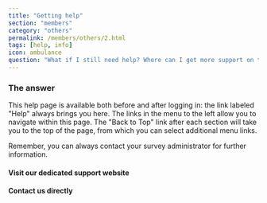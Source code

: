 ```yaml
---
title: "Getting help"
section: "members"
category: "others"
permalink: /members/others/2.html
tags: [help, info]
icon: ambulance
question: "What if I still need help? Where can I get more support on this?"
---
```


### <i class="pe-anchor pe-fw"></i> The answer

This help page is available both before and after logging in: the link labeled "Help" always brings you here. The links in the menu to the left allow you to navigate within this page. The "Back to Top" link after each section will take you to the top of the page, from which you can select additional menu links.

Remember, you can always contact your survey administrator for further information.

#### Visit our dedicated support website

#### Contact us directly
